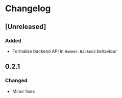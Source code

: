 # Changelog


## [Unreleased]

### Added
- Formalise backend API in `Hammer.Backend` behaviour


## 0.2.1

### Changed

- Minor fixes

